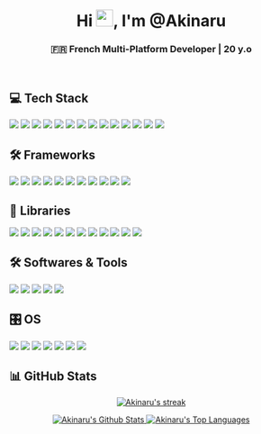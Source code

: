 <h1 align="center">Hi <img src="https://raw.githubusercontent.com/MartinHeinz/MartinHeinz/master/wave.gif" width="30px">, I'm @Akinaru</h1>
<h3 align="center">🇫🇷 French Multi-Platform Developer | 20 y.o</h3>
<br/>


## 💻 Tech Stack
<p align="left">
    <img src="https://img.shields.io/badge/JavaScript-0C0F15?style=for-the-badge&logo=javascript&logoColor=F7DF1E"/>
    <img src="https://img.shields.io/badge/PHP-0C0F15?style=for-the-badge&logo=php&logoColor=777BB4"/>
    <img src="https://img.shields.io/badge/Java-0C0F15?style=for-the-badge&logo=openjdk&logoColor=ED8B00"/>
    <img src="https://img.shields.io/badge/HTML5-0C0F15?style=for-the-badge&logo=html5&logoColor=E34F26"/>
    <img src="https://img.shields.io/badge/TypeScript-0C0F15?style=for-the-badge&logo=typescript&logoColor=007ACC"/>
    <img src="https://img.shields.io/badge/CSS3-0C0F15?style=for-the-badge&logo=css3&logoColor=1572B6"/>
    <img src="https://img.shields.io/badge/Python-0C0F15?style=for-the-badge&logo=python&logoColor=3776AB"/>
    <img src="https://img.shields.io/badge/C%23-0C0F15?style=for-the-badge&logo=c-sharp&logoColor=239120"/>
    <img src="https://img.shields.io/badge/Arduino-0C0F15?style=for-the-badge&logo=Arduino&logoColor=00979D"/>
    <img src="https://img.shields.io/badge/Raspberry%20Pi-0C0F15?style=for-the-badge&logo=Raspberry%20Pi&logoColor=A22846"/>
    <img src="https://img.shields.io/badge/PostgreSQL-0C0F15?style=for-the-badge&logo=postgresql&logoColor=316192"/>
    <img src="https://img.shields.io/badge/MySQL-0C0F15?style=for-the-badge&logo=mysql&logoColor=4479A1"/>
    <img src="https://img.shields.io/badge/MongoDB-0C0F15?style=for-the-badge&logo=mongodb&logoColor=47A248"/>
    <img src="https://img.shields.io/badge/docker-0C0F15?style=for-the-badge&logo=docker&logoColor=white"/>
</p>

## 🛠️ Frameworks
<p align="left">
    <img src="https://img.shields.io/badge/React-0C0F15?style=for-the-badge&logo=react&logoColor=61DAFB"/>
    <img src="https://img.shields.io/badge/Vue.js-0C0F15?style=for-the-badge&logo=vue.js&logoColor=4FC08D"/>
    <img src="https://img.shields.io/badge/Node.js-0C0F15?style=for-the-badge&logo=node.js&logoColor=43853D"/>
    <img src="https://img.shields.io/badge/Express.js-0C0F15?style=for-the-badge&logo=express&logoColor=white"/>
    <img src="https://img.shields.io/badge/Laravel-0C0F15?style=for-the-badge&logo=laravel&logoColor=FF2D20"/>
    <img src="https://img.shields.io/badge/Flutter-0C0F15?style=for-the-badge&logo=flutter&logoColor=02569B"/>
    <img src="https://img.shields.io/badge/Symfony-0C0F15?style=for-the-badge&logo=symfony&logoColor=white"/>
    <img src="https://img.shields.io/badge/MonoGame-0C0F15?style=for-the-badge&logo=monogame&logoColor=E73C00"/>
    <img src="https://img.shields.io/badge/Blazor-0C0F15?style=for-the-badge&logo=blazor&logoColor=512BD4"/>
    <img src="https://img.shields.io/badge/Spring%20Boot-0C0F15?style=for-the-badge&logo=spring-boot&logoColor=6DB33F"/>
    <img src="https://img.shields.io/badge/flask-0C0F15?style=for-the-badge&logo=flask&logoColor=white"/>
</p>

## 📖 Libraries
<p align="left">
    <img src="https://img.shields.io/badge/tailwindcss-0C0F15?style=for-the-badge&logo=tailwind-css&logoColor=38B2AC"/>
    <img src="https://img.shields.io/badge/Socket.io-0C0F15?style=for-the-badge&logo=socket.io&logoColor=white"/>
    <img src="https://img.shields.io/badge/daisyui-0C0F15?style=for-the-badge&logo=daisyui&logoColor=5A0EF8"/>
    <img src="https://img.shields.io/badge/bootstrap-0C0F15?style=for-the-badge&logo=bootstrap&logoColor=8511FA"/>
    <img src="https://img.shields.io/badge/threejs-0C0F15?style=for-the-badge&logo=three.js&logoColor=white"/>
    <img src="https://img.shields.io/badge/TensorFlow-0C0F15?style=for-the-badge&logo=tensorflow&logoColor=FF6F00"/>
    <img src="https://img.shields.io/badge/PyTorch-0C0F15?style=for-the-badge&logo=pytorch&logoColor=EE4C2C"/>
    <img src="https://img.shields.io/badge/Keras-0C0F15?style=for-the-badge&logo=keras&logoColor=D00000"/>
    <img src="https://img.shields.io/badge/pandas-0C0F15?style=for-the-badge&logo=pandas&logoColor=150458"/>
    <img src="https://img.shields.io/badge/Matplotlib-0C0F15?style=for-the-badge&logo=Matplotlib&logoColor=white"/>
    <img src="https://img.shields.io/badge/numpy-0C0F15?style=for-the-badge&logo=numpy&logoColor=013243"/>
    <img src="https://img.shields.io/badge/scikit--learn-0C0F15?style=for-the-badge&logo=scikit-learn&logoColor=F7931E"/>
</p>

## 🛠️ Softwares & Tools
<p align="left">
    <img src="https://img.shields.io/badge/Visual%20Studio%20Code-0C0F15?style=for-the-badge&logo=visual-studio-code&logoColor=007ACC"/>
    <img src="https://img.shields.io/badge/Visual%20Studio-0C0F15?style=for-the-badge&logo=visual-studio&logoColor=5C2D91"/>
    <img src="https://img.shields.io/badge/VIM-0C0F15?style=for-the-badge&logo=vim&logoColor=11AB00"/>
    <img src="https://img.shields.io/badge/IntelliJIDEA-0C0F15?style=for-the-badge&logo=intellij-idea&logoColor=white"/>
    <img src="https://img.shields.io/badge/Eclipse-0C0F15?style=for-the-badge&logo=Eclipse&logoColor=FE7A16"/>
</p>

## 🎛️ OS
<p align="left">
    <img src="https://img.shields.io/badge/Debian-0C0F15?style=for-the-badge&logo=debian&logoColor=D70A53"/>
    <img src="https://img.shields.io/badge/Ubuntu-0C0F15?style=for-the-badge&logo=ubuntu&logoColor=E95420"/>
    <img src="https://img.shields.io/badge/iOS-0C0F15?style=for-the-badge&logo=ios&logoColor=white"/>
    <img src="https://img.shields.io/badge/Kali-0C0F15?style=for-the-badge&logo=kalilinux&logoColor=268BEE"/>
    <img src="https://img.shields.io/badge/Linux-0C0F15?style=for-the-badge&logo=linux&logoColor=FCC624"/>
    <img src="https://img.shields.io/badge/mac%20os-0C0F15?style=for-the-badge&logo=macos&logoColor=white"/>
    <img src="https://img.shields.io/badge/Windows-0C0F15?style=for-the-badge&logo=windows&logoColor=0078D6"/>
</p>

## 📊 GitHub Stats
<p align="center">
    <a href="https://github.com/Akinaru/github-readme-streak-stats">
        <img title="🔥 Get streak stats for your profile at git.io/streak-stats" alt="Akinaru's streak" src="https://github-readme-streak-stats.herokuapp.com/?user=Akinaru&theme=black-ice&hide_border=true&stroke=0000&background=0C0F15"/>
    </a>
</p>
<p align="center">
    <a href="https://github.com/Akinaru">
        <img alt="Akinaru's Github Stats" src="https://github-readme-stats.vercel.app/api?username=Akinaru&show_icons=true&count_private=true&theme=react&hide_border=true&bg_color=0C0F15"/>
    </a>
    <a href="https://github.com/Akinaru">
        <img alt="Akinaru's Top Languages" src="https://github-readme-stats.vercel.app/api/top-langs/?username=Akinaru&langs_count=8&count_private=true&layout=compact&theme=react&hide_border=true&bg_color=0C0F15"/>
    </a>
</p>
